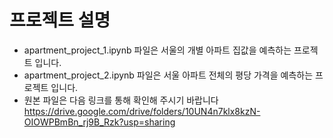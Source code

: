# 프로젝트 설명
- apartment_project_1.ipynb 파일은 서울의 개별 아파트 집값을 예측하는 프로젝트 입니다.
- apartment_project_2.ipynb 파일은 서울 아파트 전체의 평당 가격을 예측하는 프로젝트 입니다.
- 원본 파일은 다음 링크를 통해 확인해 주시기 바랍니다
https://drive.google.com/drive/folders/10UN4n7klx8kzN-OIOWPBmBn_rj9B_Rzk?usp=sharing
